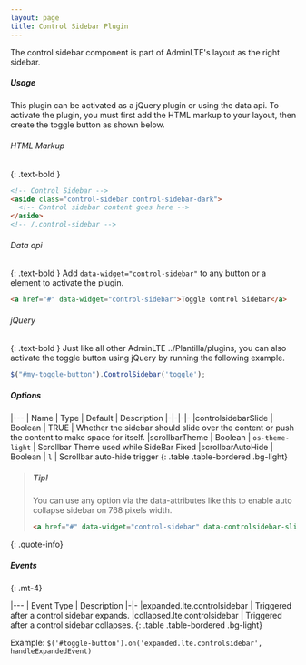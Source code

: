 ```yaml
---
layout: page
title: Control Sidebar Plugin
---
```


The control sidebar component is part of AdminLTE's layout as the right sidebar. 

##### Usage
This plugin can be activated as a jQuery plugin or using the data api. To activate the plugin, you must first add the HTML markup to your layout, then create the toggle button as shown below. 

###### HTML Markup
{: .text-bold }
```html
<!-- Control Sidebar -->
<aside class="control-sidebar control-sidebar-dark">
  <!-- Control sidebar content goes here -->
</aside>
<!-- /.control-sidebar -->
```

###### Data api
{: .text-bold }
Add `data-widget="control-sidebar"` to any button or a element to activate the plugin.

```html
<a href="#" data-widget="control-sidebar">Toggle Control Sidebar</a>
```

###### jQuery
{: .text-bold }
Just like all other AdminLTE ../Plantilla/plugins, you can also activate the toggle button using jQuery by running the following example. 
```js
$("#my-toggle-button").ControlSidebar('toggle');
```

##### Options

|---
| Name | Type | Default | Description
|-|-|-|-
|controlsidebarSlide | Boolean | TRUE | Whether the sidebar should slide over the content or push the content to make space for itself.
|scrollbarTheme | Boolean | `os-theme-light` | Scrollbar Theme used while SideBar Fixed
|scrollbarAutoHide | Boolean | `l` | Scrollbar auto-hide trigger
{: .table .table-bordered .bg-light}

> ##### Tip!
> You can use any option via the data-attributes like this to enable auto collapse sidebar on 768 pixels width.
> ```html
> <a href="#" data-widget="control-sidebar" data-controlsidebar-slide="false">Toggle Control Sidebar</a>
> ```
{: .quote-info}

##### Events
{: .mt-4}

|---
| Event Type | Description
|-|-
|expanded.lte.controlsidebar | Triggered after a control sidebar expands.
|collapsed.lte.controlsidebar | Triggered after a control sidebar collapses.
{: .table .table-bordered .bg-light}

Example: `$('#toggle-button').on('expanded.lte.controlsidebar', handleExpandedEvent)`
